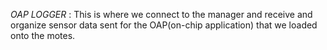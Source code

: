 *OAP LOGGER* :
This is where we connect to the manager and receive and organize sensor data sent for the OAP(on-chip application) that we loaded onto the motes.
